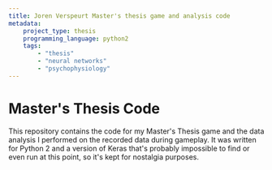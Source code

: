 ```yaml
---
title: Joren Verspeurt Master's thesis game and analysis code
metadata:
    project_type: thesis
    programming_language: python2
    tags:
        - "thesis"
        - "neural networks"
        - "psychophysiology"
---
```

# Master's Thesis Code
This repository contains the code for my Master's Thesis game and the data analysis I performed on the recorded data during gameplay. It was written for Python 2 and a version of Keras that's probably impossible to find or even run at this point, so it's kept for nostalgia purposes.
